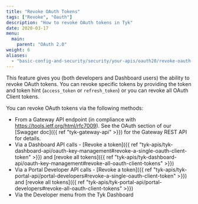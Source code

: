 ```yaml
---
title: "Revoke OAuth Tokens"
tags: ["Revoke", "Oauth"]
description: "How to revoke OAuth tokens in Tyk"
date: 2020-03-17
menu:
  main:
    parent: "OAuth 2.0"
weight: 6
aliases:
  - "basic-config-and-security/security/your-apis/oauth20/revoke-oauth-tokens"
---
```


This feature gives you (both developers and Dashboard users) the ability to revoke OAuth tokens. You can revoke specific tokens by providing the token and token hint (`access_token` or `refresh_token`) or you can revoke all OAuth Client tokens. 

You can revoke OAuth tokens via the following methods:

* From a Gateway API endpoint (in compliance with https://tools.ietf.org/html/rfc7009). See the OAuth section of our [Swagger doc]({{ ref "tyk-gateway-api" >}}) for the Gateway REST API for details.
* Via a Dashboard API calls - [Revoke a token]({{ ref "tyk-apis/tyk-dashboard-api/oauth-key-management#revoke-a-single-oauth-client-token" >}}) and [revoke all tokens]({{ ref "tyk-apis/tyk-dashboard-api/oauth-key-management#revoke-all-oauth-client-tokens" >}})
* Via a Portal Developer API calls - [Revoke a token]({{ ref "tyk-apis/tyk-portal-api/portal-developers#revoke-a-single-oauth-client-token" >}}) and [revoke all tokens]({{ ref "tyk-apis/tyk-portal-api/portal-developers#revoke-all-oauth-client-tokens" >}})
* Via the Developer menu from the Tyk Dashboard

